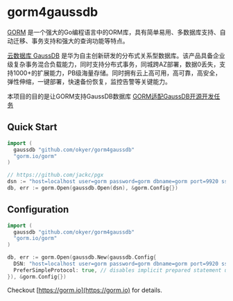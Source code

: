 # gorm4gaussdb

[GORM](https://gorm.io) 是一个强大的Go编程语言中的ORM库，具有简单易用、多数据库支持、自动迁移、事务支持和强大的查询功能等特点。

[云数据库 GaussDB](https://support.huaweicloud.com/gaussdb/index.html) 是华为自主创新研发的分布式关系型数据库。该产品具备企业级复杂事务混合负载能力，同时支持分布式事务，同城跨AZ部署，数据0丢失，支持1000+的扩展能力，PB级海量存储。同时拥有云上高可用，高可靠，高安全，弹性伸缩，一键部署，快速备份恢复，监控告警等关键能力。

本项目的目的是让GORM支持GaussDB数据库 [GORM适配GaussDB开源开发任务](https://developer.huaweicloud.com/programs/opensource/contributing/task-detail/0bf191f008bb4a8eb07cc428f65167f5)


## Quick Start

```go
import (
  gaussdb "github.com/okyer/gorm4gaussdb"
  "gorm.io/gorm"
)

// https://github.com/jackc/pgx
dsn := "host=localhost user=gorm password=gorm dbname=gorm port=9920 sslmode=disable TimeZone=Asia/Shanghai"
db, err := gorm.Open(gaussdb.Open(dsn), &gorm.Config{})
```

## Configuration

```go
import (
  gaussdb "github.com/okyer/gorm4gaussdb"
  "gorm.io/gorm"
)

db, err := gorm.Open(gaussdb.New(gaussdb.Config{
  DSN: "host=localhost user=gorm password=gorm dbname=gorm port=9920 sslmode=disable TimeZone=Asia/Shanghai", // data source name, refer https://github.com/jackc/pgx
  PreferSimpleProtocol: true, // disables implicit prepared statement usage. By default pgx automatically uses the extended protocol
}), &gorm.Config{})
```


Checkout [https://gorm.io](https://gorm.io) for details.



